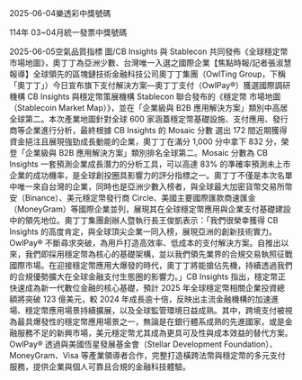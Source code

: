 
2025-06-04樂透彩中獎號碼

                                
114年 03~04月統一發票中獎號碼
                             
2025-06-05空氣品質指標
                               圖/CB Insights 與 Stablecon 共同發佈《全球穩定幣市場地圖》，奧丁丁為亞洲少數、台灣唯一入選之國際企業【焦點時報/記者張淑慧 報導】全球領先的區塊鏈技術金融科技公司奧丁丁集團（OwlTing Group，下稱「奧丁丁」）今日宣布旗下支付解決方案—奧丁丁支付（OwlPay®）獲選國際調研機構 CB Insights 與穩定幣策展機構 Stablecon 聯合發布的《穩定幣 市場地圖（Stablecoin Market Map）》，並在「企業級與 B2B 應用解決方案」類別中高居全球第二。本次產業地圖針對全球 600 家涵蓋穩定幣基礎設施、支付應用、發行商等企業進行分析，最終根據 CB Insights 的 Mosaic 分數 選出 172 間近期獲得資金挹注且展現強勁成長動能的企業，奧丁丁在滿分 1,000 分中拿下 832 分，榮登「企業級與 B2B 應用解決方案」類別排名全球第二。Mosaic 分數為 CB Insights 一套預測企業成長潛力的分析工具，可以高達 83% 的準確率預測未上市企業的成功機率，是全球創投圈具影響力的評分指標之一。奧丁丁不僅是本次名單中唯一來自台灣的企業，同時也是亞洲少數入榜者，與全球最大加密貨幣交易所幣安（Binance）、美元穩定幣發行商 Circle、美國主要國際匯款商速匯金（MoneyGram）等國際企業並列，展現其在全球穩定幣應用與企業支付基礎建設中的領先地位。奧丁丁集團創辦人暨執行長王俊凱表示：「我們很榮幸獲得 CB Insights 的高度肯定，與全球頂尖企業一同入榜，展現亞洲的創新技術實力。OwlPay® 不斷尋求突破，為用戶打造高效率、低成本的支付解決方案。自推出以來，我們即採用穩定幣為核心的基礎架構，並以我們領先業界的合規交易執照征戰國際市場。在迎接穩定幣應用大爆發的時代，奧丁丁將能搶佔先機，持續透過我們的合規優勢擴大在全球金融支付生態圈的影響力。」CB Insights 指出，穩定幣正快速成為新一代數位金融的核心基礎，預計 2025 年全球穩定幣相關企業投資總額將突破 123 億美元，較 2024 年成長逾十倍，反映出主流金融機構的加速進場、穩定幣應用場景持續擴展，以及全球監管環境日益成熟。其中，跨境支付被視為最具爆發性的穩定幣應用場景之一，無論是在銀行體系成熟的先進國家，或是金融服務不足的新興市場，美元穩定幣尤其成為更具可及性與成本效益的替代方案。OwlPay® 透過與美國恆星發展基金會（Stellar Development Foundation）、MoneyGram、Visa 等產業領導者合作，完整打造橫跨法幣與穩定幣的多元支付服務，提供企業與個人可靠且合規的金融科技體驗。